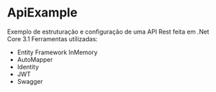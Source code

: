 # ApiExample
Exemplo de estruturação e configuração de uma API Rest feita em .Net Core 3.1
Ferramentas utilizadas: 
- Entity Framework InMemory
- AutoMapper
- Identity
- JWT
- Swagger
